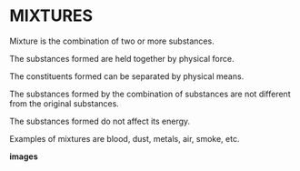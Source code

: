 # MIXTURES

Mixture is the combination of two or more substances.

The substances formed are held together by physical force.

The constituents formed can be separated by physical means.

The substances formed by the combination of substances are not different from the original substances.

The substances formed do not affect its energy.

Examples of mixtures are blood, dust, metals, air, smoke, etc.


**images**
